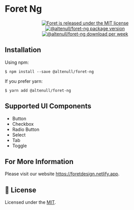 # Foret Ng

<p align="center">
  <a href="https://github.com/altenull/foret/blob/master/LICENSE">
    <img src="https://img.shields.io/badge/license-MIT-blue.svg" alt="Foret is released under the MIT license" />
  </a>
  <a href="https://www.npmjs.com/package/@altenull/foret-ng">
    <img src="https://img.shields.io/npm/v/@altenull/foret-ng?logo=npm&logoColor=fff&label=%40altenull%2Fforet-ng&color=limegreen" alt="@altenull/foret-ng package version" />
  </a>
  <a href="https://www.npmjs.com/package/@altenull/foret-ng">
    <img src="https://img.shields.io/npm/dw/@altenull/foret-ng?color=green" alt="@altenull/foret-ng download per week" />
  </a>
</p>

## Installation

Using npm:

```shell
$ npm install --save @altenull/foret-ng
```

If you prefer yarn:

```shell
$ yarn add @altenull/foret-ng
```

## Supported UI Components

- Button
- Checkbox
- Radio Button
- Select
- Tab
- Toggle

## For More Information

Please visit our website https://foretdesign.netlify.app.

## 📝 License

Licensed under the [MIT](../LICENSE).
